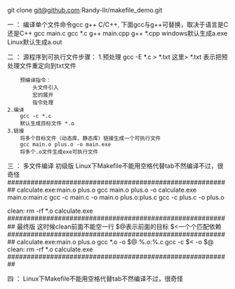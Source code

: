 git clone git@github.com:Randy-llr/makefile_demo.git

一 ： 编译单个文件命令gcc g++ C/C++, 下面gcc与g++可替换，取决于语言是C还是C++
    gcc main.c gcc *.c
    g++ main.cpp g++ *.cpp
    windows默认生成a.exe Linux默认生成a.out

二 ： 源程序到可执行文件步骤：
    1.预处理
        gcc -E *.c > *.txt 
        这里> *.txt 表示把预处理文件重定向到txt文件
        
        预编译指令：
            头文件引入
            宏的展开
            指令处理
    2.编译
        gcc -c *.c
        默认生成目标文件 *.o
    3.链接
        将多个目标文件（动态库、静态库）链接生成一个可执行文件
        gcc main.o plus.o -o main.exe
        将多个.o文件生成exe可执行文件

三 ： 多文件编译
	初级版
	Linux下Makefile不能用空格代替tab不然编译不过，很奇怪
##########################################################
calculate.exe:main.o plus.o
	gcc main.o plus.o -o calculate.exe
main.o:main.c
	gcc -c main.c -o main.o
plus.o:plus.c
	gcc -c plus.c -o plus.o

clean:
	rm -rf *.o calculate.exe
##########################################################
	最终版
	这时候clean前面不能空一行
	$@表示前面的目标
	$<一个个匹配依赖
##########################################################
calculate.exe:main.o plus.o
	gcc *.o -o $@
%.o:%.c
	gcc -c $< -o $@
clean:
	rm -rf *.o calculate.exe
##########################################################

四 ： Linux下Makefile不能用空格代替tab不然编译不过，很奇怪